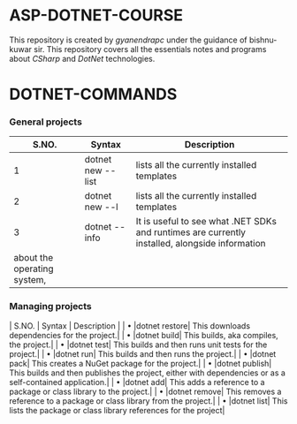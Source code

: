 # **ASP-DOTNET-COURSE**
 This repository is created by *gyanendrapc* under the guidance of bishnu-kuwar sir.
 This repository covers all the essentials notes and programs about *CSharp* and *DotNet* technologies.

DOTNET-COMMANDS
===============
### General projects
| S.NO.     | Syntax            | Description                                 |
| --------- | ----------------- | ------------------------------------------- |
| 1         | dotnet new --list | lists all the currently installed templates |
| 2         | dotnet new --l    | lists all the currently installed templates |
| 3         | dotnet --info     | It is useful to see what .NET SDKs and runtimes are currently installed, alongside information 
about the operating system,    |

### Managing projects
| S.NO.     | Syntax     | Description      |
| • |dotnet restore| This downloads dependencies for the project.|
| • |dotnet build| This builds, aka compiles, the project.|
| • |dotnet test| This builds and then runs unit tests for the project.|
| • |dotnet run| This builds and then runs the project.|
| • |dotnet pack| This creates a NuGet package for the project.|
| • |dotnet publish| This builds and then publishes the project, either with dependencies or 
as a self-contained application.|
| • |dotnet add| This adds a reference to a package or class library to the project.|
| • |dotnet remove| This removes a reference to a package or class library from the project.|
| • |dotnet list| This lists the package or class library references for the project|